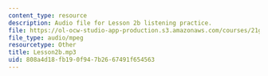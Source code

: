 ```yaml
---
content_type: resource
description: Audio file for Lesson 2b listening practice.
file: https://ol-ocw-studio-app-production.s3.amazonaws.com/courses/21g-110-chinese-iv-streamlined-spring-2004/808a4d18fb190f947b2667491f654563_Lesson2b.mp3
file_type: audio/mpeg
resourcetype: Other
title: Lesson2b.mp3
uid: 808a4d18-fb19-0f94-7b26-67491f654563
---
```

